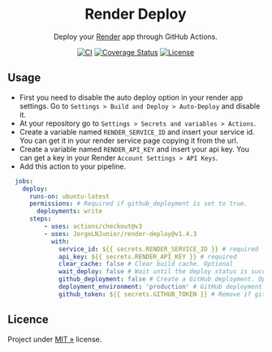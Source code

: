 <div align="center" id="short-description-and-logo">

  <!-- Logo -->
  <!-- <img src="https://ps.w.org/wp-githuber-md/assets/icon-256x256.png?rev=2194656" width="200px">  -->

  <!-- Título -->
  <h1>Render Deploy</h1>

  Deploy your [Render](https://render.com) app through GitHub Actions.

</div>

<!-- Badges -->
<div align="center" id="badges">

[![CI](https://img.shields.io/github/actions/workflow/status/JorgeLNJunior/render-deploy/ci.yml?branch=main)](https://github.com/JorgeLNJunior/render-deploy/actions/workflows/ci.yml)
[![Coverage Status](https://coveralls.io/repos/github/JorgeLNJunior/render-deploy/badge.svg?branch=main)](https://coveralls.io/github/JorgeLNJunior/render-deploy?branch=main)
[![License](https://img.shields.io/github/license/JorgeLNJunior/render-deploy?color=lgreen)](LICENSE)

</div>

## Usage

- First you need to disable the auto deploy option in your render app settings. Go to `Settings > Build and Deploy > Auto-Deploy` and disable it. 
- At your repository go to `Settings > Secrets and variables > Actions`.
- Create a variable named `RENDER_SERVICE_ID` and insert your service id. You can get it in your render service page copying it from the url.
- Create a variable named `RENDER_API_KEY` and insert your api key. You can get a key in your Render `Account Settings > API Keys`.
- Add this action to your pipeline.

```yml
  jobs: 
    deploy:
      runs-on: ubuntu-latest
      permissions: # Required if github_deployment is set to true.
        deployments: write
      steps:
          - uses: actions/checkout@v3
          - uses: JorgeLNJunior/render-deploy@v1.4.3
            with:
              service_id: ${{ secrets.RENDER_SERVICE_ID }} # required
              api_key: ${{ secrets.RENDER_API_KEY }} # required
              clear_cache: false # Clear build cache. Optional
              wait_deploy: false # Wait until the deploy status is successful. Warning! Free Render services can take +5 minutes to be fully deployed. Optional
              github_deployment: false # Create a GitHub deployment. Optional
              deployment_environment: 'production' # GitHub deployment enviroment name. Optional
              github_token: ${{ secrets.GITHUB_TOKEN }} # Remove if github_deployment is false. Optional
```

## Licence

Project under [MIT »](/LICENSE) license.
